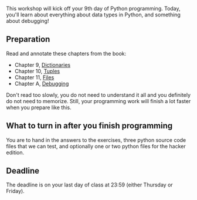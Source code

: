 This workshop will kick off your 9th day of Python programming. Today, you'll
learn about everything about data types in Python, and something about
debugging!

## Preparation

Read and annotate these chapters from the book:

* Chapter 9, [Dictionaries](http://www.greenteapress.com/thinkpython/html/thinkpython012.html)
* Chapter 10, [Tuples](http://www.greenteapress.com/thinkpython/html/thinkpython013.html)
* Chapter 11, [Files](http://www.greenteapress.com/thinkpython/html/thinkpython015.html)
* Chapter A, [Debugging](http://www.greenteapress.com/thinkpython/html/thinkpython021.html)

Don't read too slowly, you do not need to understand it all and you definitely
do not need to memorize. Still, your programming work will finish a lot faster
when you prepare like this.

## What to turn in after you finish programming

You are to hand in the answers to the exercises, three python source code files
that we can test, and optionally one or two python files for the hacker edition.

## Deadline

The deadline is on your last day of class at 23:59 (either Thursday or Friday). 